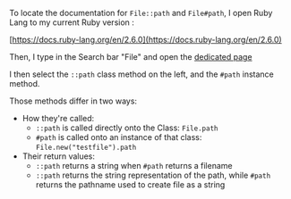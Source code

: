 To locate the documentation for `File::path` and `File#path`, I open Ruby Lang
to my current Ruby version :

[https://docs.ruby-lang.org/en/2.6.0](https://docs.ruby-lang.org/en/2.6.0)

Then, I type in the Search bar "File" and open the [dedicated page](https://docs.ruby-lang.org/en/2.6.0/File.html)

I then select the `::path` class method on the left, and the `#path` instance
method.

Those methods differ in two ways:

* How they're called:
  * `::path` is called directly onto the Class: `File.path`
  * `#path` is called onto an instance of that class: `File.new("testfile").path` 
* Their return values:
  * `::path` returns a string when `#path` returns a filename
  * `::path` returns the string representation of the path, while `#path` 
  returns the pathname used to create file as a string


  